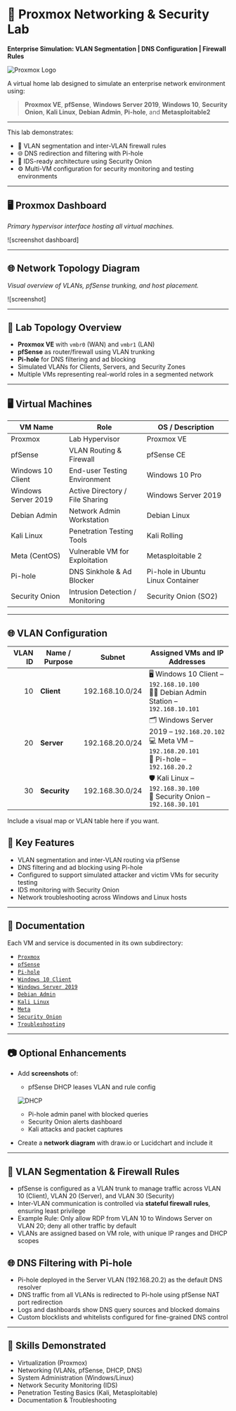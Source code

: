 # 🧪 Proxmox Networking & Security Lab
**Enterprise Simulation: VLAN Segmentation | DNS Configuration | Firewall Rules**

![Proxmox Logo](./images/proxmox-logo.png)  

A virtual home lab designed to simulate an enterprise network environment using:
> **Proxmox VE**, **pfSense**, **Windows Server 2019**, **Windows 10**, **Security Onion**, **Kali Linux**, **Debian Admin**, **Pi-hole**, and **Metasploitable2**

---

This lab demonstrates:

- 🔐 VLAN segmentation and inter-VLAN firewall rules
- 🌐 DNS redirection and filtering with Pi-hole
- 🧰 IDS-ready architecture using Security Onion
- ⚙️ Multi-VM configuration for security monitoring and testing environments

---

## 🖥️ Proxmox Dashboard
*Primary hypervisor interface hosting all virtual machines.*

![screenshot dashboard] 

---

## 🌐 Network Topology Diagram

*Visual overview of VLANs, pfSense trunking, and host placement.*

![screenshot]

---

## 🧱 Lab Topology Overview

- **Proxmox VE** with `vmbr0` (WAN) and `vmbr1` (LAN)
- **pfSense** as router/firewall using VLAN trunking
- **Pi-hole** for DNS filtering and ad blocking
- Simulated VLANs for Clients, Servers, and Security Zones
- Multiple VMs representing real-world roles in a segmented network

---

## 🖥️ Virtual Machines

| VM Name             | Role                            | OS / Description                     |
|---------------------|----------------------------------|--------------------------------------|
| Proxmox             | Lab Hypervisor                   | Proxmox VE                           |
| pfSense             | VLAN Routing & Firewall          | pfSense CE                           |
| Windows 10 Client   | End-user Testing Environment     | Windows 10 Pro                       |
| Windows Server 2019 | Active Directory / File Sharing  | Windows Server 2019                  |
| Debian Admin        | Network Admin Workstation        | Debian Linux                         |
| Kali Linux          | Penetration Testing Tools        | Kali Rolling                         |
| Meta (CentOS)       | Vulnerable VM for Exploitation   | Metasploitable 2                     |
| Pi-hole             | DNS Sinkhole & Ad Blocker        | Pi-hole in Ubuntu Linux Container    |
| Security Onion      | Intrusion Detection / Monitoring | Security Onion (SO2)                 |

---

## 🌐 VLAN Configuration

| **VLAN ID** | **Name / Purpose** | **Subnet**        | **Assigned VMs and IP Addresses**                                       |
|------------:|--------------------|-------------------|-------------------------------------------------------------------------|
| 10          | **Client**         | 192.168.10.0/24   | 🖥️ Windows 10 Client – `192.168.10.100`  <br> 🧑‍💼 Debian Admin Station – `192.168.10.101`|
| 20          | **Server**         | 192.168.20.0/24   | 🗂️ Windows Server 2019 – `192.168.20.102`  <br> 💻 Meta VM – `192.168.20.101` <br> 🍍 Pi-hole – `192.168.20.2` |
| 30          | **Security**       | 192.168.30.0/24   | 🛡️ Kali Linux – `192.168.30.100`  <br> 📡 Security Onion – `192.168.30.101`|


Include a visual map or VLAN table here if you want.


## 🔧 Key Features

- VLAN segmentation and inter-VLAN routing via pfSense
- DNS filtering and ad blocking using Pi-hole
- Configured to support simulated attacker and victim VMs for security testing
- IDS monitoring with Security Onion
- Network troubleshooting across Windows and Linux hosts

---

## 📝 Documentation

Each VM and service is documented in its own subdirectory:
- [`Proxmox`](./Proxmox/README.md)
- [`pfSense`](./pfSense/README.md)
- [`Pi-hole`](./Pi-hole/README.md)
- [`Windows 10 Client`](./Win10_Client/README.md)
- [`Windows Server 2019`](./WinServer2019/README.md)
- [`Debian Admin`](./Debian_Admin/README.md)
- [`Kali Linux`](./Kali_Linux/README.md)
- [`Meta`](./Meta/README.md)
- [`Security Onion`](./SecurityOnion/README.md)
- [`Troubleshooting`](./Troubleshoot/README.md)

---

## 📷 Optional Enhancements

- Add **screenshots** of:
  - pfSense DHCP leases VLAN and rule config
 
  ![DHCP](pfSense/screenshots/48_DHCP_Leases.png)
  - Pi-hole admin panel with blocked queries
  - Security Onion alerts dashboard
  - Kali attacks and packet captures
- Create a **network diagram** with draw.io or Lucidchart and include it

---

## 🔐 VLAN Segmentation & Firewall Rules

- pfSense is configured as a VLAN trunk to manage traffic across VLAN 10 (Client), VLAN 20 (Server), and VLAN 30 (Security)
- Inter-VLAN communication is controlled via **stateful firewall rules**, ensuring least privilege
- Example Rule: Only allow RDP from VLAN 10 to Windows Server on VLAN 20; deny all other traffic by default
- VLANs are assigned based on VM role, with unique IP ranges and DHCP scopes

## 🌐 DNS Filtering with Pi-hole
- Pi-hole deployed in the Server VLAN (192.168.20.2) as the default DNS resolver
- DNS traffic from all VLANs is redirected to Pi-hole using pfSense NAT port redirection
- Logs and dashboards show DNS query sources and blocked domains
- Custom blocklists and whitelists configured for fine-grained DNS control

---

## 🎯 Skills Demonstrated

- Virtualization (Proxmox)
- Networking (VLANs, pfSense, DHCP, DNS)
- System Administration (Windows/Linux)
- Network Security Monitoring (IDS)
- Penetration Testing Basics (Kali, Metasploitable)
- Documentation & Troubleshooting
